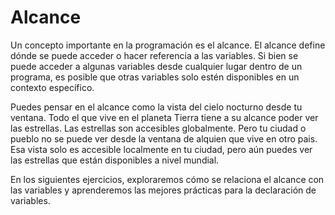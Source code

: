 # Alcance

Un concepto importante en la programación es el alcance. El alcance define dónde se puede acceder o hacer referencia a las variables. Si bien se puede acceder a algunas variables desde cualquier lugar dentro de un programa, es posible que otras variables solo estén disponibles en un contexto específico.

Puedes pensar en el alcance como la vista del cielo nocturno desde tu ventana. Todo el que vive en el planeta Tierra tiene a su alcance poder ver las estrellas. Las estrellas son accesibles globalmente. Pero tu ciudad o pueblo no se puede ver desde la ventana de alquien que vive en otro pais. Esa vista solo es accesible localmente en tu ciudad, pero aún puedes ver las estrellas que están disponibles a nivel mundial.

En los siguientes ejercicios, exploraremos cómo se relaciona el alcance con las variables y aprenderemos las mejores prácticas para la declaración de variables.
